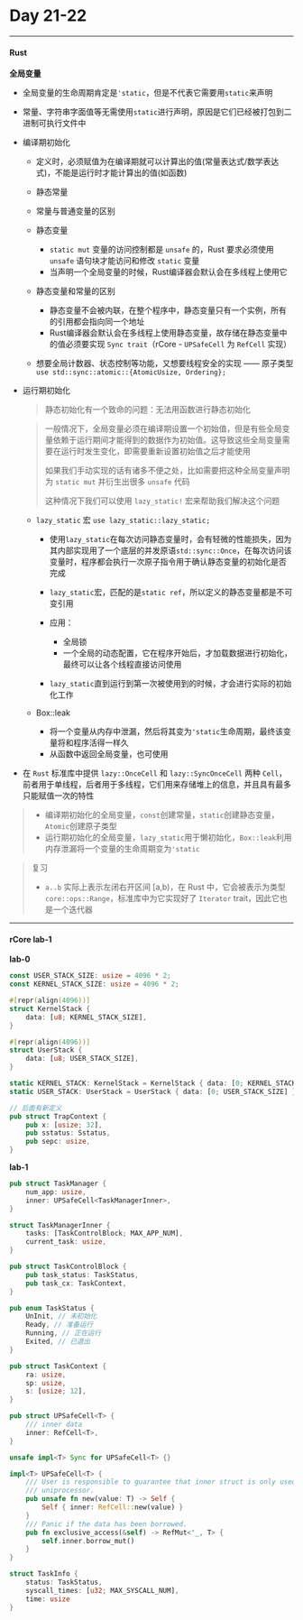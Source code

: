 # Day 21-22

---

#### Rust 

**全局变量**

- 全局变量的生命周期肯定是`'static`，但是不代表它需要用`static`来声明

- 常量、字符串字面值等无需使用`static`进行声明，原因是它们已经被打包到二进制可执行文件中

- 编译期初始化

  - 定义时，必须赋值为在编译期就可以计算出的值(常量表达式/数学表达式)，不能是运行时才能计算出的值(如函数)
  - 静态常量
  - 常量与普通变量的区别
  - 静态变量
    - `static mut` 变量的访问控制都是 `unsafe` 的，Rust 要求必须使用 `unsafe` 语句块才能访问和修改 `static` 变量
    - 当声明一个全局变量的时候，Rust编译器会默认会在多线程上使用它

  - 静态变量和常量的区别
    - 静态变量不会被内联，在整个程序中，静态变量只有一个实例，所有的引用都会指向同一个地址
    - Rust编译器会默认会在多线程上使用静态变量，故存储在静态变量中的值必须要实现 `Sync trait`（rCore - `UPSafeCell` 为 `RefCell` 实现）


  - 想要全局计数器、状态控制等功能，又想要线程安全的实现 —— 原子类型 `use std::sync::atomic::{AtomicUsize, Ordering};`

- 运行期初始化

  > 静态初始化有一个致命的问题：无法用函数进行静态初始化

  > 一般情况下，全局变量必须在编译期设置一个初始值，但是有些全局变量依赖于运行期间才能得到的数据作为初始值。这导致这些全局变量需要在运行时发生变化，即需要重新设置初始值之后才能使用
  >
  > 如果我们手动实现的话有诸多不便之处，比如需要把这种全局变量声明为 `static mut` 并衍生出很多 `unsafe` 代码 
  >
  > 这种情况下我们可以使用 `lazy_static!` 宏来帮助我们解决这个问题

  - `lazy_static` 宏 `use lazy_static::lazy_static;`
    - 使用`lazy_static`在每次访问静态变量时，会有轻微的性能损失，因为其内部实现用了一个底层的并发原语`std::sync::Once`，在每次访问该变量时，程序都会执行一次原子指令用于确认静态变量的初始化是否完成
    - `lazy_static`宏，匹配的是`static ref`，所以定义的静态变量都是不可变引用
    - 应用：
      - 全局锁
      - 一个全局的动态配置，它在程序开始后，才加载数据进行初始化，最终可以让各个线程直接访问使用

    - `lazy_static`直到运行到第一次被使用到的时候，才会进行实际的初始化工作


  - Box::leak
    - 将一个变量从内存中泄漏，然后将其变为`'static`生命周期，最终该变量将和程序活得一样久
    - 从函数中返回全局变量，也可使用

- 在 `Rust` 标准库中提供 `lazy::OnceCell` 和 `lazy::SyncOnceCell` 两种 `Cell`，前者用于单线程，后者用于多线程，它们用来存储堆上的信息，并且具有最多只能赋值一次的特性



>- 编译期初始化的全局变量，`const`创建常量，`static`创建静态变量，`Atomic`创建原子类型
>- 运行期初始化的全局变量，`lazy_static`用于懒初始化，`Box::leak`利用内存泄漏将一个变量的生命周期变为`'static`



> 复习
>
> - `a..b` 实际上表示左闭右开区间 [a,b)，在 Rust 中，它会被表示为类型 `core::ops::Range`，标准库中为它实现好了 `Iterator` trait，因此它也是一个迭代器

---

#### rCore lab-1

**lab-0**

```rust
const USER_STACK_SIZE: usize = 4096 * 2;
const KERNEL_STACK_SIZE: usize = 4096 * 2;

#[repr(align(4096))]
struct KernelStack {
    data: [u8; KERNEL_STACK_SIZE],
}

#[repr(align(4096))]
struct UserStack {
    data: [u8; USER_STACK_SIZE],
}

static KERNEL_STACK: KernelStack = KernelStack { data: [0; KERNEL_STACK_SIZE] };
static USER_STACK: UserStack = UserStack { data: [0; USER_STACK_SIZE] };

// 后面有新定义
pub struct TrapContext {
    pub x: [usize; 32],
    pub sstatus: Sstatus,
    pub sepc: usize,
}
```

**lab-1**

```rust
pub struct TaskManager {
    num_app: usize,
    inner: UPSafeCell<TaskManagerInner>,
}

struct TaskManagerInner {
    tasks: [TaskControlBlock; MAX_APP_NUM],
    current_task: usize,
}

pub struct TaskControlBlock {
    pub task_status: TaskStatus,
    pub task_cx: TaskContext,
}

pub enum TaskStatus {
    UnInit, // 未初始化
    Ready, // 准备运行
    Running, // 正在运行
    Exited, // 已退出
}

pub struct TaskContext {
    ra: usize,
    sp: usize,
    s: [usize; 12],
}

pub struct UPSafeCell<T> {
    /// inner data
    inner: RefCell<T>,
}

unsafe impl<T> Sync for UPSafeCell<T> {}

impl<T> UPSafeCell<T> {
    /// User is responsible to guarantee that inner struct is only used in
    /// uniprocessor.
    pub unsafe fn new(value: T) -> Self {
        Self { inner: RefCell::new(value) }
    }
    /// Panic if the data has been borrowed.
    pub fn exclusive_access(&self) -> RefMut<'_, T> {
        self.inner.borrow_mut()
    }
}
```



```rust
struct TaskInfo {
    status: TaskStatus,
    syscall_times: [u32; MAX_SYSCALL_NUM],
    time: usize
}
```



